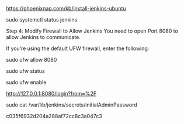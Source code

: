 https://phoenixnap.com/kb/install-jenkins-ubuntu

sudo systemctl status jenkins


Step 4: Modify Firewall to Allow Jenkins
You need to open Port 8080 to allow Jenkins to communicate.

If you’re using the default UFW firewall, enter the following:

sudo ufw allow 8080

sudo ufw status

sudo ufw enable

http://127.0.0.1:8080/login?from=%2F

sudo cat /var/lib/jenkins/secrets/initialAdminPassword

c035f6932d204a288af72cc8c3a047c3